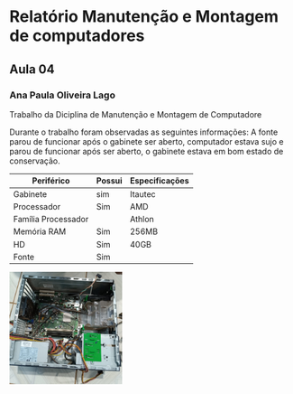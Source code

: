 
# Relatório Manutenção e Montagem de computadores 
## Aula 04 
### Ana Paula Oliveira Lago 
Trabalho da Diciplina de Manutenção e Montagem de Computadore

Durante o trabalho foram observadas as seguintes informações: A fonte parou de funcionar após o gabinete ser aberto, computador estava sujo e parou de funcionar após ser aberto, o gabinete estava em bom estado de conservação.

Periférico         | Possui  | Especificações
-------------------| ------- | -------------
Gabinete           | sim     | Itautec
Processador        | Sim     | AMD
Família Processador|         | Athlon
Memória RAM        | Sim     | 256MB
HD                 | Sim     | 40GB
Fonte              | Sim     |
<img src="gabinete.jpeg" alt="gabinete" width="200"/>

